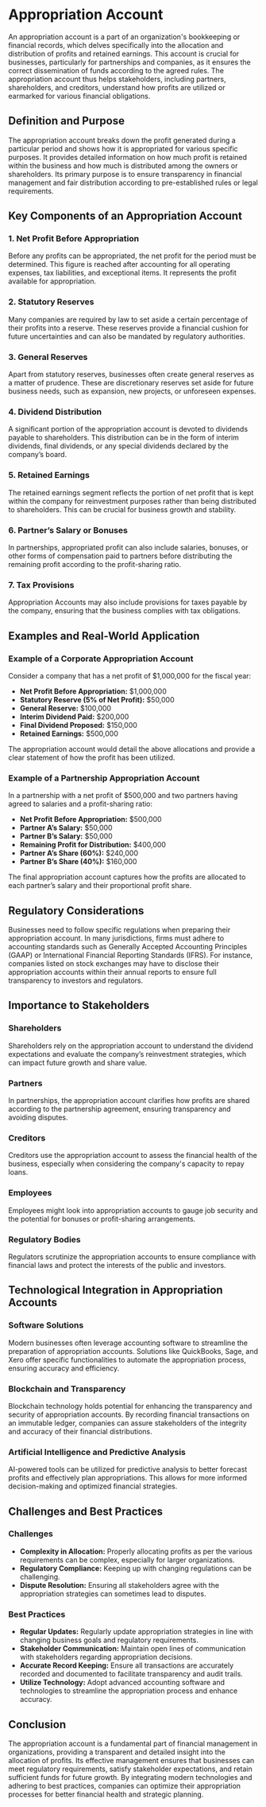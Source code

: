 # Appropriation Account

An appropriation account is a part of an organization's bookkeeping or financial records, which delves specifically into the allocation and distribution of profits and retained earnings. This account is crucial for businesses, particularly for partnerships and companies, as it ensures the correct dissemination of funds according to the agreed rules. The appropriation account thus helps stakeholders, including partners, shareholders, and creditors, understand how profits are utilized or earmarked for various financial obligations. 

## Definition and Purpose

The appropriation account breaks down the profit generated during a particular period and shows how it is appropriated for various specific purposes. It provides detailed information on how much profit is retained within the business and how much is distributed among the owners or shareholders. Its primary purpose is to ensure transparency in financial management and fair distribution according to pre-established rules or legal requirements.

## Key Components of an Appropriation Account

### 1. Net Profit Before Appropriation
Before any profits can be appropriated, the net profit for the period must be determined. This figure is reached after accounting for all operating expenses, tax liabilities, and exceptional items. It represents the profit available for appropriation.

### 2. Statutory Reserves
Many companies are required by law to set aside a certain percentage of their profits into a reserve. These reserves provide a financial cushion for future uncertainties and can also be mandated by regulatory authorities.

### 3. General Reserves
Apart from statutory reserves, businesses often create general reserves as a matter of prudence. These are discretionary reserves set aside for future business needs, such as expansion, new projects, or unforeseen expenses.

### 4. Dividend Distribution
A significant portion of the appropriation account is devoted to dividends payable to shareholders. This distribution can be in the form of interim dividends, final dividends, or any special dividends declared by the company’s board.

### 5. Retained Earnings
The retained earnings segment reflects the portion of net profit that is kept within the company for reinvestment purposes rather than being distributed to shareholders. This can be crucial for business growth and stability.

### 6. Partner’s Salary or Bonuses
In partnerships, appropriated profit can also include salaries, bonuses, or other forms of compensation paid to partners before distributing the remaining profit according to the profit-sharing ratio.

### 7. Tax Provisions
Appropriation Accounts may also include provisions for taxes payable by the company, ensuring that the business complies with tax obligations.

## Examples and Real-World Application

### Example of a Corporate Appropriation Account

Consider a company that has a net profit of $1,000,000 for the fiscal year:

- **Net Profit Before Appropriation:** $1,000,000
- **Statutory Reserve (5% of Net Profit):** $50,000
- **General Reserve:** $100,000
- **Interim Dividend Paid:** $200,000
- **Final Dividend Proposed:** $150,000
- **Retained Earnings:** $500,000

The appropriation account would detail the above allocations and provide a clear statement of how the profit has been utilized.

### Example of a Partnership Appropriation Account

In a partnership with a net profit of $500,000 and two partners having agreed to salaries and a profit-sharing ratio:

- **Net Profit Before Appropriation:** $500,000
- **Partner A’s Salary:** $50,000
- **Partner B’s Salary:** $50,000
- **Remaining Profit for Distribution:** $400,000
- **Partner A’s Share (60%):** $240,000
- **Partner B’s Share (40%):** $160,000

The final appropriation account captures how the profits are allocated to each partner’s salary and their proportional profit share.

## Regulatory Considerations

Businesses need to follow specific regulations when preparing their appropriation account. In many jurisdictions, firms must adhere to accounting standards such as Generally Accepted Accounting Principles (GAAP) or International Financial Reporting Standards (IFRS). For instance, companies listed on stock exchanges may have to disclose their appropriation accounts within their annual reports to ensure full transparency to investors and regulators.

## Importance to Stakeholders

### Shareholders
Shareholders rely on the appropriation account to understand the dividend expectations and evaluate the company’s reinvestment strategies, which can impact future growth and share value.

### Partners
In partnerships, the appropriation account clarifies how profits are shared according to the partnership agreement, ensuring transparency and avoiding disputes.

### Creditors
Creditors use the appropriation account to assess the financial health of the business, especially when considering the company's capacity to repay loans.

### Employees
Employees might look into appropriation accounts to gauge job security and the potential for bonuses or profit-sharing arrangements.

### Regulatory Bodies
Regulators scrutinize the appropriation accounts to ensure compliance with financial laws and protect the interests of the public and investors.

## Technological Integration in Appropriation Accounts

### Software Solutions
Modern businesses often leverage accounting software to streamline the preparation of appropriation accounts. Solutions like QuickBooks, Sage, and Xero offer specific functionalities to automate the appropriation process, ensuring accuracy and efficiency.

### Blockchain and Transparency
Blockchain technology holds potential for enhancing the transparency and security of appropriation accounts. By recording financial transactions on an immutable ledger, companies can assure stakeholders of the integrity and accuracy of their financial distributions.

### Artificial Intelligence and Predictive Analysis
AI-powered tools can be utilized for predictive analysis to better forecast profits and effectively plan appropriations. This allows for more informed decision-making and optimized financial strategies.

## Challenges and Best Practices

### Challenges
- **Complexity in Allocation:** Properly allocating profits as per the various requirements can be complex, especially for larger organizations.
- **Regulatory Compliance:** Keeping up with changing regulations can be challenging.
- **Dispute Resolution:** Ensuring all stakeholders agree with the appropriation strategies can sometimes lead to disputes.

### Best Practices
- **Regular Updates:** Regularly update appropriation strategies in line with changing business goals and regulatory requirements.
- **Stakeholder Communication:** Maintain open lines of communication with stakeholders regarding appropriation decisions.
- **Accurate Record Keeping:** Ensure all transactions are accurately recorded and documented to facilitate transparency and audit trails.
- **Utilize Technology:** Adopt advanced accounting software and technologies to streamline the appropriation process and enhance accuracy.

## Conclusion

The appropriation account is a fundamental part of financial management in organizations, providing a transparent and detailed insight into the allocation of profits. Its effective management ensures that businesses can meet regulatory requirements, satisfy stakeholder expectations, and retain sufficient funds for future growth. By integrating modern technologies and adhering to best practices, companies can optimize their appropriation processes for better financial health and strategic planning.
